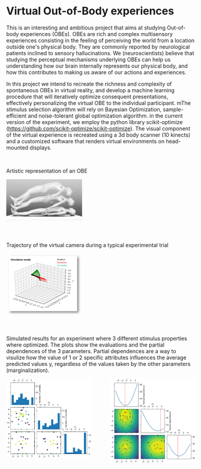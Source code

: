 # Virtual Out-of-Body experiences
This is an interesting and ambitious project that aims at studying Out-of-body experiences (OBEs). 
OBEs are rich and complex multisensory experiences consisting in the feeling of perceiving the world from a location outside one's physical body. They are commonly reported by neurological patients inclined to sensory hallucinations.
We (neuroscientists) believe that studying the perceptual mechanisms underlying OBEs can help us understanding how our brain internally represents our physical body, and how this contributes to making us aware of our actions and experiences.

In this project we intend to recreate the richness and complexity of spontaneous OBEs in virtual reality, and develop a machine learning procedure that will iteratively optimize consequent presentations, effectively personalizing the virtual OBE to the individual participant.
mThe stimulus selection algorithm will rely on Bayesian Optimization, sample-efficient and noise-tolerant global optimization algorithm. in the current version of the experiment, we employ the python library scikit-optimize (https://github.com/scikit-optimize/scikit-optimize).
The visual component of the virtual experience is recreated using a 3d body scanner (10 kinects) and a customized software that renders virtual environments on head-mounted displays.

<br/>

Artistic representation of an OBE

<img align="left" width="40%" height="40%" src="spontaneousOBE.png"><br/><br/><br/><br/><br/><br/><br/><br/><br/>

Trajectory of the virtual camera during a typical experimental trial

<img align="left" width="40%" height="40%" src="virtualOBE_camera.png"><br/><br/><br/><br/><br/><br/><br/><br/><br/><br/><br/><br/>

Simulated results for an experiment where 3 different stimulus properties where optimized. 
The plots show the evaluations and the partial dependences of the 3 parameters. Partial dependences are a way to visulize how the value of 1 or 2 specific attributes influences the average predicted values y, regardless of the values taken by the other parameters (marginalization).

<img align="left" width="45%" height="45%" src="eval.png"> 

<img align="right" width="45%" height="45%" src="partial_dep.png">



